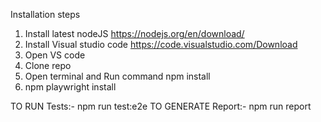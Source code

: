 
Installation steps
1.	Install latest nodeJS 
        https://nodejs.org/en/download/
2.	Install Visual studio code
        https://code.visualstudio.com/Download
3.  Open VS code 
4.  Clone repo
4.  Open terminal and Run command npm install
5.  npm playwright install

TO RUN Tests:- npm run test:e2e 
TO GENERATE Report:- npm run report
